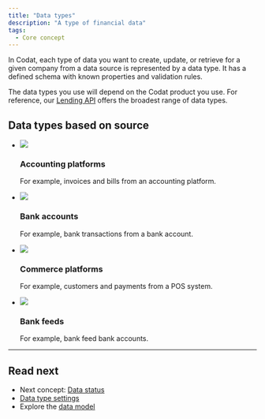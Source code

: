 ```yaml
---
title: "Data types"
description: "A type of financial data"
tags:
  - Core concept
---
```


In Codat, each type of data you want to create, update, or retrieve for a given company from a data source is represented by a data type. It has a defined schema with known properties and validation rules.

The data types you use will depend on the Codat product you use. For reference, our [Lending API](/lending/data-types) offers the broadest range of data types.

## Data types based on source

<ul className="card-container">
  <li className="card">
    <div className="header">
      <img
        src="/img/wp-icons/Calculator.png"
        className="mini-icon"
      />
      <h3>Accounting platforms</h3>
    </div>
    <p>
      For example, invoices and bills from an accounting platform.
    </p>
  </li>
  <li className="card">
    <div className="header">
      <img
        src="/img/wp-icons/Bank.png"
        className="mini-icon"
      />
      <h3>Bank accounts</h3>
    </div>
    <p>
      For example, bank transactions from a bank account.
    </p> 
  </li>
  <li className="card">
    <div className="header">
      <img
        src="/img/wp-icons/Storefront.png"
        className="mini-icon"
      />
      <h3>Commerce platforms</h3>
    </div>
    <p>
      For example, customers and payments from a POS system.
    </p>
  </li>
  <li className="card">
    <div className="header">
      <img
        src="/img/wp-icons/Frame-3805.png"
        className="mini-icon"
      />
      <h3>Bank feeds</h3>
    </div>
    <p>
      For example, bank feed bank accounts.
    </p>  
  </li>
</ul>


---

## Read next

- Next concept: [Data status](/core-concepts/status)
- [Data type settings](/core-concepts/data-type-settings)
- Explore the [data model](/data-model/all-datatypes)
